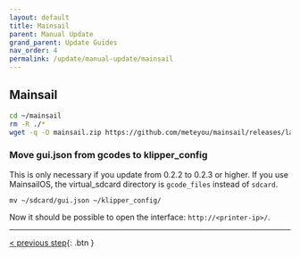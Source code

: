 ```yaml
---
layout: default
title: Mainsail
parent: Manual Update
grand_parent: Update Guides
nav_order: 4
permalink: /update/manual-update/mainsail
---
```


## Mainsail
```bash
cd ~/mainsail
rm -R ./*
wget -q -O mainsail.zip https://github.com/meteyou/mainsail/releases/latest/download/mainsail.zip && unzip mainsail.zip && rm mainsail.zip
```

### Move gui.json from gcodes to klipper_config
This is only necessary if you update from 0.2.2 to 0.2.3 or higher. If you use MainsailOS, the virtual_sdcard directory is `gcode_files` instead of `sdcard`.
```
mv ~/sdcard/gui.json ~/klipper_config/
```

Now it should be possible to open the interface: `http://<printer-ip>/`.

---
[< previous step](moonraker.md){: .btn }
